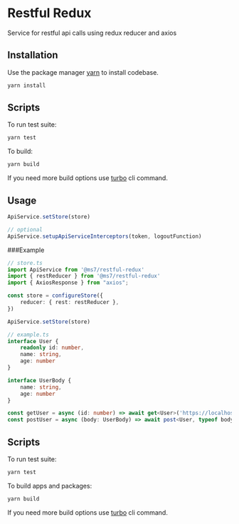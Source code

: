 # Restful Redux

Service for restful api calls using redux reducer and axios

## Installation

Use the package manager [yarn](https://classic.yarnpkg.com/en/docs/install#debian-stable) to install codebase.

```bash
yarn install
```

## Scripts

To run test suite:
```bash
yarn test
```

To build:
```bash
yarn build
```

If you need more build options use [turbo](https://turborepo.org/docs/core-concepts/filtering) cli command.

## Usage

```js
ApiService.setStore(store)

// optional
ApiService.setupApiServiceInterceptors(token, logoutFunction)
```

###Example

```ts
// store.ts
import ApiService from '@ms7/restful-redux'
import { restReducer } from '@ms7/restful-redux'
import { AxiosResponse } from "axios";

const store = configureStore({
    reducer: { rest: restReducer },
})

ApiService.setStore(store)

// example.ts
interface User {
    readonly id: number,
    name: string,
    age: number
}

interface UserBody {
    name: string,
    age: number
}

const getUser = async (id: number) => await get<User>('https://localhost:9999/users/1')
const postUser = async (body: UserBody) => await post<User, typeof body>('https://localhost:9999/users', body)
```

## Scripts

To run test suite:
```bash
yarn test
```

To build apps and packages:
```bash
yarn build
```

If you need more build options use [turbo](https://turborepo.org/docs/core-concepts/filtering) cli command.
